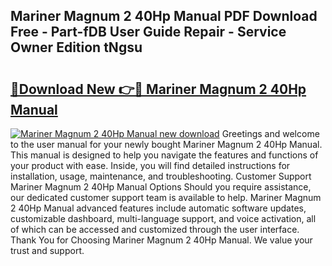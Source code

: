 ## Mariner Magnum 2 40Hp Manual PDF Download Free - Part-fDB User Guide Repair - Service Owner Edition tNgsu

# <h2><a href="http://bc48818.oget.top/?id=Mariner+Magnum+2+40Hp+Manual">🔗Download New 👉🔴 Mariner Magnum 2 40Hp Manual</a></h2>

[![Mariner Magnum 2 40Hp Manual new download](https://i.imgur.com/5g1atiW.png)](http://bc48818.oget.top/?id=Mariner+Magnum+2+40Hp+Manual)
Greetings and welcome to the user manual for your newly bought Mariner Magnum 2 40Hp Manual. This manual is designed to help you navigate the features and functions of your product with ease. Inside, you will find detailed instructions for installation, usage, maintenance, and troubleshooting. Customer Support Mariner Magnum 2 40Hp Manual Options Should you require assistance, our dedicated customer support team is available to help. Mariner Magnum 2 40Hp Manual advanced features include automatic software updates, customizable dashboard, multi-language support, and voice activation, all of which can be accessed and customized through the user interface. Thank You for Choosing Mariner Magnum 2 40Hp Manual. We value your trust and support.
